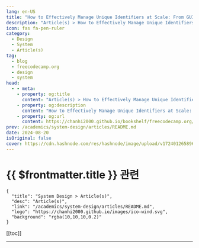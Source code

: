 ```yaml
---
lang: en-US
title: "How to Effectively Manage Unique Identifiers at Scale: From GUIDs to Snowflake IDs and Other Modern Solutions"
description: "Article(s) > How to Effectively Manage Unique Identifiers at Scale: From GUIDs to Snowflake IDs and Other Modern Solutions"
icon: fas fa-pen-ruler
category: 
  - Design
  - System
  - Article(s)
tag: 
  - blog
  - freecodecamp.org
  - design
  - system
head:
  - - meta:
    - property: og:title
      content: "Article(s) > How to Effectively Manage Unique Identifiers at Scale: From GUIDs to Snowflake IDs and Other Modern Solutions"
    - property: og:description
      content: "How to Effectively Manage Unique Identifiers at Scale: From GUIDs to Snowflake IDs and Other Modern Solutions"
    - property: og:url
      content: https://chanhi2000.github.io/bookshelf/freecodecamp.org/how-to-effectively-manage-unique-identifiers-at-scale.html
prev: /academics/system-design/articles/README.md
date: 2024-08-20
isOriginal: false
cover: https://cdn.hashnode.com/res/hashnode/image/upload/v1724012658962/2e754dc4-248a-4a2b-8819-993514474a22.jpeg
---
```


# {{ $frontmatter.title }} 관련

```component VPCard
{
  "title": "System Design > Article(s)",
  "desc": "Article(s)",
  "link": "/academics/system-design/articles/README.md",
  "logo": "https://chanhi2000.github.io/images/ico-wind.svg",
  "background": "rgba(10,10,10,0.2)"
}
```

[[toc]]

---

<SiteInfo
  name="How to Effectively Manage Unique Identifiers at Scale: From GUIDs to Snowflake IDs and Other Modern Solutions"
  desc="What Are Unique Identifiers? 🪪 Unique identifiers (UIDs) are crucial components in software engineering and data management. They serve as distinct references for entities within a system and ensure that each item - whether a database record, a user..."
  url="https://freecodecamp.org/news/how-to-effectively-manage-unique-identifiers-at-scale/"
  logo="https://cdn.freecodecamp.org/universal/favicons/favicon.ico"
  preview="https://cdn.hashnode.com/res/hashnode/image/upload/v1724012658962/2e754dc4-248a-4a2b-8819-993514474a22.jpeg"/>

<!-- TODO: 작성 -->

